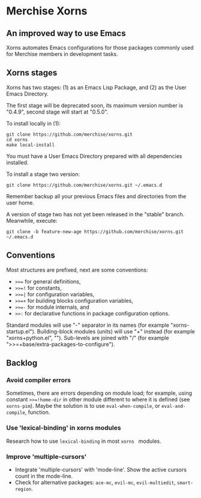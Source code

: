 # Merchise Xorns

## An improved way to use Emacs

Xorns automates Emacs configurations for those packages commonly used for
Merchise members in development tasks.

## Xorns stages

Xorns has two stages: (1) as an Emacs Lisp Package, and (2) as the User Emacs
Directory.

The first stage will be deprecated soon, its maximum version number is
"0.4.9", second stage will start at "0.5.0".

To install locally in (1):

```shell
git clone https://github.com/merchise/xorns.git
cd xorns
make local-install
```

You must have a User Emacs Directory prepared with all dependencies installed.

To install a stage two version:

```shell
git clone https://github.com/merchise/xorns.git ~/.emacs.d
```

Remember backup all your previous Emacs files and directories from the user
home.

A version of stage two has not yet been released in the "stable" branch.
Meanwhile, execute:

```shell
git clone -b feature-new-age https://github.com/merchise/xorns.git ~/.emacs.d
```

## Conventions

Most structures are prefixed, next are some conventions:

- `>>=` for general definitions,
- `>>=!` for constants,
- `>>=|` for configuration variables,
- `>>=+` for building blocks configuration variables,
- `>>=-` for module internals, and
- `>>:` for declarative functions in package configuration options.

Standard modules will use "-" separator in its names (for example
"xorns-startup.el").  Building-block modules (units) will use "+" instead (for
example "xorns+python.el", "").  Sub-levels are joined with "/" (for example
">>=+base/extra-packages-to-configure").


## Backlog

### Avoid compiler errors

Sometimes, there are errors depending on module load; for example, using
constant `>>=!home-dir` in other module different to where it is defined (see
`xorns-pim`).  Maybe the solution is to use `eval-when-compile`, or
`eval-and-compile`, function.

### Use 'lexical-binding' in xorns modules

Research how to use `lexical-binding` in most `xorns ` modules.

### Improve 'multiple-cursors'

- Integrate 'multiple-cursors' with 'mode-line'. Show the active cursors count
  in the mode-line.
- Check for alternative packages: `ace-mc`, `evil-mc`, `evil-multiedit`,
  `smart-region`.
